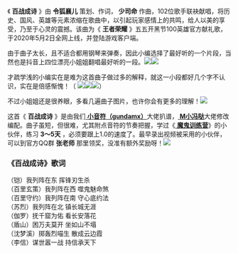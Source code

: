 

《 **百战成诗** 》由 **令狐襄儿** 策划、作词， **少司命**
作曲，102位歌手联袂献唱，将历史、国风、英雄等元素浓缩在歌曲中，以引起玩家感情上的共鸣，给人以美的享受，乃至于心灵的震撼。该曲为《 **王者荣耀**
》五五开黑节100英雄官方献礼歌，于2020年5月2日全网上线，并登陆游戏客户端。

由于曲子太长，且不适合都用钢琴来弹奏，因此小编选择了最好听的一个片段，当然也是抖音上四位漂亮小姐姐翻唱最好听的一段。![](/Public/editor/plugins/emoticons/images/2.gif)![](/Public/editor/plugins/emoticons/images/13.gif)

才疏学浅的小编实在是难为这首曲子做过多的解释，就这一小段都好几个字不认识，实在是倍感惭愧！（
![](/Public/editor/plugins/emoticons/images/9.gif)![](/Public/editor/plugins/emoticons/images/36.gif)![](/Public/editor/plugins/emoticons/images/9.gif)）

不过小姐姐还是很养眼，多看几遍曲子图片，也许你会有更多的理解！![](/Public/editor/plugins/emoticons/images/38.gif)

这首《 **百战成诗** 》是由我们[
**小音符（gundamx）**](https://www.everyonepiano.cn/User-108931.html)大佬扒谱，[
**M小冯哒**](https://www.everyonepiano.cn/User-174829.html)大佬修改编配。曲子虽短，但很难，尤其附点音符的节奏把握，学过《[
**魔鬼训练营**](/Sale.html)》的小伙伴，练习 **3～5天** ，必须要跟上1.0的速度了。最早录出视频被采用的小伙伴，可以到官方QQ群
**张老师** 那里领奖，没准有额外奖励呀！![](/Public/editor/plugins/emoticons/images/44.gif)

### 《百战成诗》歌词

（铠）我列阵在东 挥锋刃生杀  
（百里玄策）我列阵在西 噬鬼魅命煞  
（百里守约）我列阵在南 守心底约法  
（苏烈）我列阵在北 镇长城无涯  
（伽罗）抚千窟为佑 看长安落花  
（盾山）困万夫莫开 坐如山不塌  
（沈梦溪）掷轰烈喵生 散成云边霞  
（李信）谋世嚣一战 持信承天下

